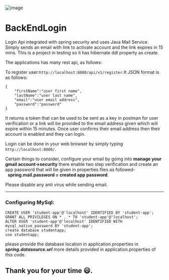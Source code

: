 ![image](https://user-images.githubusercontent.com/96864350/180274393-7ac763bd-e0d1-432a-9933-c7c2c8928b26.png)
# BackEndLogin

Login Api integrated with spring security and uses Java Mail Service.
Simply sends an email with link to activate account and the link expires in 15 mins.
This is a project in testing so it has hibernate ddl property as create.

The applications has many rest api, as follows:

To register user:`http://localhost:8080/api/v1/register`.It JSON format is as follows:

```
{
    "firstName":"user first name",
    "lastName":"user last name",
    "email":"user email address",
    "password":"password"
}
```

It returns a token that can be used to be sent as a key in postman for user verification or
a link will be provided to the email address given which will expire within 15 minutes.
Once user confirms their email address then their account is enabled and they can login.

Login can be done in your web browser by simply typing `http://localhost:8080/`.

Certain things to consider, configure your email by going into <strong>manage your gmail account->security</strong> 
there enable two step verification and create an app password that will be given in properties files as followed-  
&nbsp;     **spring.mail.password = created app password**.

Please disable any anti virus while sending email.

---
### Configuring MySql:

```
CREATE USER 'student-app'@'localhost' IDENTIFIED BY 'student-app';
GRANT ALL PRIVILEGES ON * . * TO 'student-app'@'localhost';
ALTER USER 'student-app'@'localhost' IDENTIFIED WITH mysql_native_password BY 'student-app';
create database studentapp;
use studentapp;
```

please provide the database location in application.properties in ***spring.datasource.url*** more details 
provided in application.properties of this code.

## Thank you for your time 😃.
